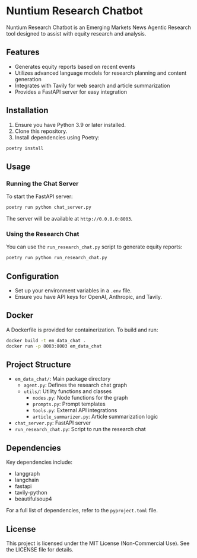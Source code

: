 # Nuntium Research Chatbot

Nuntium Research Chatbot is an Emerging Markets News Agentic Research tool designed to assist with equity research and analysis.

## Features

- Generates equity reports based on recent events
- Utilizes advanced language models for research planning and content generation
- Integrates with Tavily for web search and article summarization
- Provides a FastAPI server for easy integration

## Installation

1. Ensure you have Python 3.9 or later installed.
2. Clone this repository.
3. Install dependencies using Poetry:

```bash
poetry install
```

## Usage

### Running the Chat Server

To start the FastAPI server:

```bash
poetry run python chat_server.py
```

The server will be available at `http://0.0.0.0:8003`.

### Using the Research Chat

You can use the `run_research_chat.py` script to generate equity reports:

```bash
poetry run python run_research_chat.py
```

## Configuration

- Set up your environment variables in a `.env` file.
- Ensure you have API keys for OpenAI, Anthropic, and Tavily.

## Docker

A Dockerfile is provided for containerization. To build and run:

```bash
docker build -t em_data_chat .
docker run -p 8003:8003 em_data_chat
```

## Project Structure

- `em_data_chat/`: Main package directory
  - `agent.py`: Defines the research chat graph
  - `utils/`: Utility functions and classes
    - `nodes.py`: Node functions for the graph
    - `prompts.py`: Prompt templates
    - `tools.py`: External API integrations
    - `article_summarizer.py`: Article summarization logic
- `chat_server.py`: FastAPI server
- `run_research_chat.py`: Script to run the research chat

## Dependencies

Key dependencies include:
- langgraph
- langchain
- fastapi
- tavily-python
- beautifulsoup4

For a full list of dependencies, refer to the `pyproject.toml` file.

## License

This project is licensed under the MIT License (Non-Commercial Use). See the LICENSE file for details.
